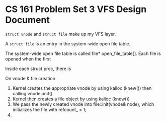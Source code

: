 CS 161 Problem Set 3 VFS Design Document
========================================

`struct vnode` and `struct file` make up my VFS layer.

A `struct file` is an entry in the system-wide open file table. 

The system-wide open file table is called file* open_file_table[].
Each file is opened when the first 

Inside each struct proc, there is 


On vnode & file creation
1. Kernel creates the appropriate vnode by using kalloc (knew<vnode>()) then calling vnode::init()
2. Kernel then creates a file object by using kalloc (knew<vnode>())
3. We pass the newly created vnode into file::init(vnode& node), which initializes the file with refcount_ = 1;
4. 
